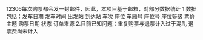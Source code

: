 12306每次购票都会发一封邮件，因此，本项目基于邮箱，对部分数据统计
1.数据包括：发车日期	发车时间	出发站	到达站	车次	座位	车厢号	座位号	座位等级	票价 主题	购票日期	状态	订单来源
2.目前已知问题：重复购票与退票计入过于混乱
               退票费尚未计入
        

